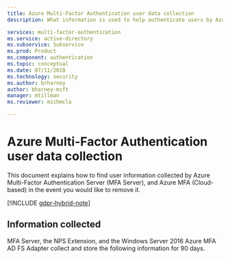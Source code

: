 ```yaml
---
title: Azure Multi-Factor Authentication user data collection
description: What information is used to help authenticate users by Azure Multi-Factor Authentication?

services: multi-factor-authentication
ms.service: active-directory
ms.subservice: Subservice
ms.prod: Product
ms.component: authentication
ms.topic: conceptual
ms.date: 07/11/2018
ms.technology: security
ms.author: brharney
author: bharney-msft
manager: mtillman
ms.reviewer: michmcla

---
```

# Azure Multi-Factor Authentication user data collection

This document explains how to find user information collected by Azure Multi-Factor Authentication Server (MFA Server), and Azure MFA (Cloud-based) in the event you would like to remove it.

[!INCLUDE [gdpr-hybrid-note](../../includes/gdpr-hybrid-note.md)]

## Information collected

MFA Server, the NPS Extension, and the Windows Server 2016 Azure MFA AD FS Adapter collect and store the following information for 90 days.
